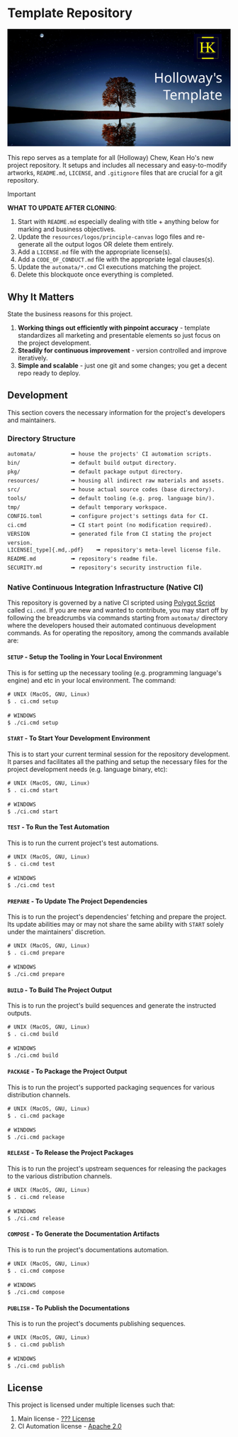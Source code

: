 # Template Repository
[![Holloway's Template](resources/logos/logo-1200x630.svg)](https://github.com/hollowaykeanho/Template)

This repo serves as a template for all (Holloway) Chew, Kean Ho's new project
repository. It setups and includes all necessary and easy-to-modify artworks,
`README.md`, `LICENSE`, and `.gitignore` files that are crucial for a git
repository.

> [!IMPORTANT]
> **WHAT TO UPDATE AFTER CLONING**:
>
> 1. Start with `README.md` especially dealing with title + anything below for
>    marking and business objectives.
> 2. Update the `resources/logos/principle-canvas` logo files and re-generate
>    all the output logos OR delete them entirely.
> 3. Add a `LICENSE.md` file with the appropriate license(s).
> 4. Add a `CODE_OF_CONDUCT.md` file with the appropriate legal clauses(s).
> 5. Update the `automata/*.cmd` CI executions matching the project.
> 6. Delete this blockquote once everything is completed.




## Why It Matters
State the business reasons for this project.

1. **Working things out efficiently with pinpoint accuracy** - template
   standardizes all marketing and presentable elements so just focus on the
   project development.
2. **Steadily for continuous improvement** - version controlled and improve
   iteratively.
3. **Simple and scalable** - just one git and some changes; you get a decent
   repo ready to deploy.




## Development
This section covers the necessary information for the project's developers and
maintainers.



### Directory Structure
```
automata/			🠚 house the projects' CI automation scripts.
bin/				🠚 default build output directory.
pkg/				🠚 default package output directory.
resources/			🠚 housing all indirect raw materials and assets.
src/				🠚 house actual source codes (base directory).
tools/				🠚 default tooling (e.g. prog. language bin/).
tmp/				🠚 default temporary workspace.
CONFIG.toml			🠚 configure project's settings data for CI.
ci.cmd				🠚 CI start point (no modification required).
VERSION				🠚 generated file from CI stating the project version.
LICENSE[_type]{.md,.pdf}	🠚 repository's meta-level license file.
README.md			🠚 repository's readme file.
SECURITY.md			🠚 repository's security instruction file.
```



### Native Continuous Integration Infrastructure (Native CI)
This repository is governed by a native CI scripted using
[Polygot Script](https://github.com/ChewKeanHo/PolygotScript) called `ci.cmd`.
If you are new and wanted to contribute, you may start off by following the
breadcrumbs via commands starting from `automata/` directory where the
developers housed their automated continuous development commands. As for
operating the repository, among the commands available are:


#### `SETUP` - Setup the Tooling in Your Local Environment
This is for setting up the necessary tooling (e.g. programming language's
engine) and etc in your local environment. The command:

```
# UNIX (MacOS, GNU, Linux)
$ . ci.cmd setup

# WINDOWS
$ ./ci.cmd setup
```


#### `START` - To Start Your Development Environment
This is to start your current terminal session for the repository development.
It parses and facilitates all the pathing and setup the necessary files for the
project development needs (e.g. language binary, etc):

```
# UNIX (MacOS, GNU, Linux)
$ . ci.cmd start

# WINDOWS
$ ./ci.cmd start
```


#### `TEST` - To Run the Test Automation
This is to run the current project's test automations.

```
# UNIX (MacOS, GNU, Linux)
$ . ci.cmd test

# WINDOWS
$ ./ci.cmd test
```


#### `PREPARE` - To Update The Project Dependencies
This is to run the project's dependencies' fetching and prepare the project.
Its update abilities may or may not share the same ability with `START` solely
under the maintainers' discretion.

```
# UNIX (MacOS, GNU, Linux)
$ . ci.cmd prepare

# WINDOWS
$ ./ci.cmd prepare
```


#### `BUILD` - To Build The Project Output
This is to run the project's build sequences and generate the instructed
outputs.

```
# UNIX (MacOS, GNU, Linux)
$ . ci.cmd build

# WINDOWS
$ ./ci.cmd build
```


#### `PACKAGE` - To Package the Project Output
This is to run the project's supported packaging sequences for various
distribution channels.

```
# UNIX (MacOS, GNU, Linux)
$ . ci.cmd package

# WINDOWS
$ ./ci.cmd package
```


#### `RELEASE` - To Release the Project Packages
This is to run the project's upstream sequences for releasing the packages to
the various distribution channels.

```
# UNIX (MacOS, GNU, Linux)
$ . ci.cmd release

# WINDOWS
$ ./ci.cmd release
```


#### `COMPOSE` - To Generate the Documentation Artifacts
This is to run the project's documentations automation.

```
# UNIX (MacOS, GNU, Linux)
$ . ci.cmd compose

# WINDOWS
$ ./ci.cmd compose
```


#### `PUBLISH` - To Publish the Documentations
This is to run the project's documents publishing sequences.

```
# UNIX (MacOS, GNU, Linux)
$ . ci.cmd publish

# WINDOWS
$ ./ci.cmd publish
```




## License
This project is licensed under multiple licenses such that:

1. Main license - [??? License](LICENSE)
2. CI Automation license - [Apache 2.0](automata/LICENSE)
